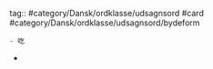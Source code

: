 tag:: #category/Dansk/ordklasse/udsagnsord #card #category/Dansk/ordklasse/udsagnsord/bydeform

	- 吃
-